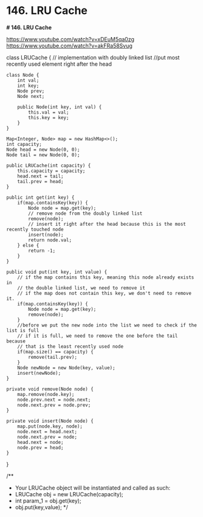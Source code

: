 # 146. LRU Cache

**# 146. LRU Cache**

https://www.youtube.com/watch?v=xDEuM5qa0zg 
https://www.youtube.com/watch?v=akFRa58Svug 

class LRUCache {
    // implementation with doubly linked list 
    //put most recently used element right after the head 
    
    class Node {
        int val;
        int key;
        Node prev;
        Node next;
        
        public Node(int key, int val) {
            this.val = val;
            this.key = key;
        }
    }
    
    Map<Integer, Node> map = new HashMap<>();
    int capacity;
    Node head = new Node(0, 0);
    Node tail = new Node(0, 0);

    public LRUCache(int capacity) {
        this.capacity = capacity;
        head.next = tail;
        tail.prev = head;
    }
    
    public int get(int key) {
        if(map.containsKey(key)) {
            Node node = map.get(key);
            // remove node from the doubly linked list
            remove(node);
            // insert it right after the head because this is the most recently touched node
            insert(node);
            return node.val;
        } else {
            return -1;
        }
    }
    
    public void put(int key, int value) {
        // if the map contains this key, meaning this node already exists in 
        // the double linked list, we need to remove it
        // if the map does not contain this key, we don't need to remove it.
        if(map.containsKey(key)) {
            Node node = map.get(key);
            remove(node);
        }
        //before we put the new node into the list we need to check if the list is full
        // if it is full, we need to remove the one before the tail because 
        // that is the least recently used node
        if(map.size() == capacity) {
            remove(tail.prev);
        }
        Node newNode = new Node(key, value);
        insert(newNode);
    }
    
    private void remove(Node node) {
        map.remove(node.key);
        node.prev.next = node.next;
        node.next.prev = node.prev;
    }
    
    private void insert(Node node) {
        map.put(node.key, node);
        node.next = head.next;
        node.next.prev = node;
        head.next = node;
        node.prev = head; 
    }
    
}

/**
 * Your LRUCache object will be instantiated and called as such:
 * LRUCache obj = new LRUCache(capacity);
 * int param_1 = obj.get(key);
 * obj.put(key,value);
 */
